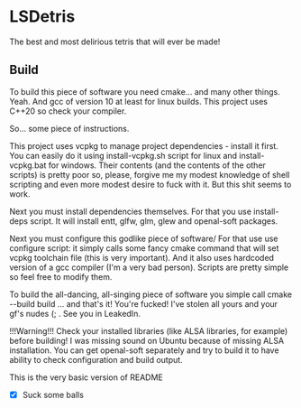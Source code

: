 # LSDetris
The best and most delirious tetris that will ever be made!

## Build
To build this piece of software you need cmake... and many other things. Yeah. And gcc of version 10 at least for linux builds. This project uses C++20 so check your compiler.

So... some piece of instructions.

This project uses vcpkg to manage project dependencies - install it first.
You can easily do it using install-vcpkg.sh script for linux and install-vcpkg.bat for windows.
Their contents (and the contents of the other scripts) is pretty poor so, please, forgive me my modest knowledge of shell scripting and even more modest desire to fuck with it. But this shit seems to work.

Next you must install dependencies themselves. For that you use install-deps script. It will install entt, glfw, glm, glew and openal-soft packages.

Next you must configure this godlike piece of software/ For that use use configure script: it simply calls some fancy cmake command that will set
vcpkg toolchain file (this is very important). And it also uses hardcoded version of a gcc compiler (I'm a very bad person). Scripts are pretty simple so feel free to modify them.

To build the all-dancing, all-singing piece of software you simple call cmake --build build ... and that's it! You're fucked! I've stolen all yours and your gf's nudes (; . See you in LeakedIn.

!!!Warning!!! Check your installed libraries (like ALSA libraries, for example) before building! I was missing sound on Ubuntu because of missing ALSA installation. You can get openal-soft separately and try to build it to have ability to check configuration and build output.

This is the very basic version of README

- [x] Suck some balls
